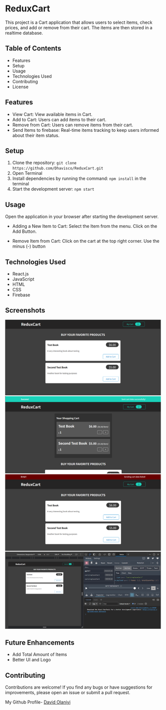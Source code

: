 # ReduxCart

This project is a Cart application that allows users to select items, check prices, and add or remove from their cart. The items are then stored in a realtime database.

## Table of Contents
- Features
- Setup
- Usage
- Technologies Used
- Contributing
- License

## Features
- View Cart: View available items in Cart.
- Add to Cart: Users can add items to their cart.
- Remove from Cart: Users can remove items from their cart.
- Send Items to firebase: Real-time items tracking to keep users informed about their item status.

## Setup

1. Clone the repository: `git clone https://github.com/Dhavisco/ReduxCart.git`
2. Open Terminal
3. Install dependencies by running the command: `npm install` in the terminal
4. Start the development server: `npm start`

## Usage
Open the application in your browser after starting the development server.

- Adding a New Item to Cart:
Select the Item from the menu.
Click on the Add Button.

- Remove Item from Cart:
Click on the cart at the top right corner.
Use the minus (-) button

## Technologies Used
- React.js
- JavaScript
- HTML
- CSS
- Firebase

## Screenshots
![Home](<public/screenshots/reduxcart.png>)
![Sent Successfully](<public/screenshots/reduxcart1.png>) 
![Sent failed](<public/screenshots/reduxcart2.png>)
![Redux Toolkit](<public/screenshots/reduxcart3.png>) 


## Future Enhancements

- Add Total Amount of Items
- Better UI and Logo

## Contributing
Contributions are welcome! If you find any bugs or have suggestions for improvements, please open an issue or submit a pull request.

My Github Profile- [David Olaniyi](https://github.com/Dhavisco)